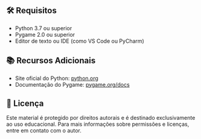 ## 🛠️ Requisitos

- Python 3.7 ou superior
- Pygame 2.0 ou superior
- Editor de texto ou IDE (como VS Code ou PyCharm)


## 📚 Recursos Adicionais

- Site oficial do Python: [python.org](https://www.python.org)  
- Documentação do Pygame: [pygame.org/docs](https://www.pygame.org/docs)


## 📝 Licença

Este material é protegido por direitos autorais e é destinado exclusivamente ao uso educacional. Para mais informações sobre permissões e licenças, entre em contato com o autor.
